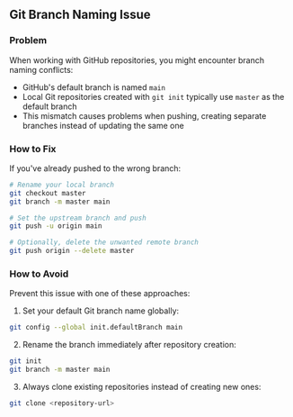 ## Git Branch Naming Issue

### Problem
When working with GitHub repositories, you might encounter branch naming conflicts:

- GitHub's default branch is named `main`
- Local Git repositories created with `git init` typically use `master` as the default branch
- This mismatch causes problems when pushing, creating separate branches instead of updating the same one

### How to Fix

If you've already pushed to the wrong branch:

```bash
# Rename your local branch
git checkout master
git branch -m master main

# Set the upstream branch and push
git push -u origin main

# Optionally, delete the unwanted remote branch
git push origin --delete master
```

### How to Avoid

Prevent this issue with one of these approaches:

1. Set your default Git branch name globally:
```bash
git config --global init.defaultBranch main
```

2. Rename the branch immediately after repository creation:
```bash
git init
git branch -m master main
```

3. Always clone existing repositories instead of creating new ones:
```bash
git clone <repository-url>
```
